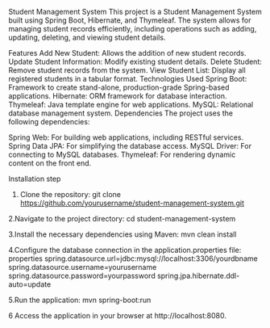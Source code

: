 Student Management System
This project is a Student Management System built using Spring Boot, Hibernate, and Thymeleaf. The system allows for managing student records efficiently, including operations such as adding, updating, deleting, and viewing student details.

Features
Add New Student: Allows the addition of new student records.
Update Student Information: Modify existing student details.
Delete Student: Remove student records from the system.
View Student List: Display all registered students in a tabular format.
Technologies Used
Spring Boot: Framework to create stand-alone, production-grade Spring-based applications.
Hibernate: ORM framework for database interaction.
Thymeleaf: Java template engine for web applications.
MySQL: Relational database management system.
Dependencies
The project uses the following dependencies:

Spring Web: For building web applications, including RESTful services.
Spring Data JPA: For simplifying the database access.
MySQL Driver: For connecting to MySQL databases.
Thymeleaf: For rendering dynamic content on the front end.

Installation
step
1. Clone the repository:
git clone https://github.com/yourusername/student-management-system.git

2.Navigate to the project directory:
cd student-management-system

3.Install the necessary dependencies using Maven:
   mvn clean install

4.Configure the database connection in the application.properties file:
properties
spring.datasource.url=jdbc:mysql://localhost:3306/yourdbname
spring.datasource.username=yourusername
spring.datasource.password=yourpassword
spring.jpa.hibernate.ddl-auto=update   

5.Run the application:
 mvn spring-boot:run
 
6 Access the application in your browser at http://localhost:8080.





